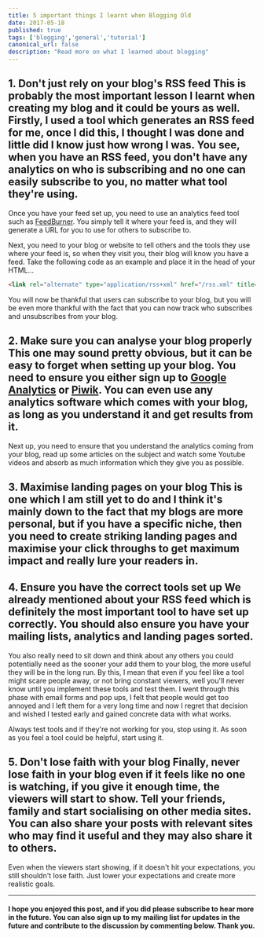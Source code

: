 ```yaml
---
title: 5 important things I learnt when Blogging Old
date: 2017-05-18
published: true
tags: ['blogging','general','tutorial']
canonical_url: false
description: "Read more on what I learned about blogging"
---
```


## 1. Don't just rely on your blog's RSS feed This is probably the most important lesson I learnt when creating my blog and it could be yours as well. Firstly, I used a tool which generates an RSS feed for me, once I did this, I thought I was done and little did I know just how wrong I was. You see, when you have an RSS feed, you don't have any analytics on who is subscribing and no one can easily subscribe to you, no matter what tool they're using.

Once you have your feed set up, you need to use an analytics feed tool such as [FeedBurner](https://feedburner.com). You simply tell it where your feed is, and they will generate a URL for you to use for others to subscribe to.

Next, you need to your blog or website to tell others and the tools they use where your feed is, so when they visit you, their blog will know you have a feed. Take the following code as an example and place it in the head of your HTML...

```html
<link rel="alternate" type="application/rss+xml" href="/rss.xml" title="Michael Brooks Blog"/>
```

You will now be thankful that users can subscribe to your blog, but you will be even more thankful with the fact that you can now track who subscribes and unsubscribes from your blog.

## 2. Make sure you can analyse your blog properly This one may sound pretty obvious, but it can be easy to forget when setting up your blog. You need to ensure you either sign up to [Google Analytics](https://analytics.google.com/) or [Piwik](https://piwik.com). You can even use any analytics software which comes with your blog, as long as you understand it and get results from it.

Next up, you need to ensure that you understand the analytics coming from your blog, read up some articles on the subject and watch some Youtube videos and absorb as much information which they give you as possible.

## 3. Maximise landing pages on your blog This is one which I am still yet to do and I think it's mainly down to the fact that my blogs are more personal, but if you have a specific niche, then you need to create striking landing pages and maximise your click throughs to get maximum impact and really lure your readers in.

## 4. Ensure you have the correct tools set up We already mentioned about your RSS feed which is definitely the most important tool to have set up correctly. You should also ensure you have your mailing lists, analytics and landing pages sorted.

You also really need to sit down and think about any others you could potentially need as the sooner your add them to your blog, the more useful they will be in the long run. By this, I mean that even if you feel like a tool might scare people away, or not bring constant viewers, well you'll never know until you implement these tools and test them. I went through this phase with email forms and pop ups, I felt that people would get too annoyed and I left them for a very long time and now I regret that decision and wished I tested early and gained concrete data with what works.

Always test tools and if they're not working for you, stop using it. As soon as you feel a tool could be helpful, start using it.

## 5. Don't lose faith with your blog Finally, never lose faith in your blog even if it feels like no one is watching, if you give it enough time, the viewers will start to show. Tell your friends, family and start socialising on other media sites. You can also share your posts with relevant sites who may find it useful and they may also share it to others.

Even when the viewers start showing, if it doesn't hit your expectations, you still shouldn't lose faith. Just lower your expectations and create more realistic goals.

---

#### I hope you enjoyed this post, and if you did please subscribe to hear more in the future. You can also sign up to my mailing list for updates in the future and contribute to the discussion by commenting below. Thank you.
